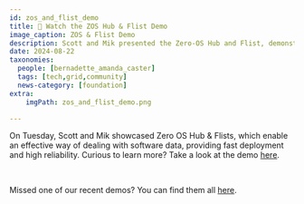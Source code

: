 ```yaml
---
id: zos_and_flist_demo
title: 👀 Watch the ZOS Hub & Flist Demo
image_caption: ZOS & Flist Demo
description: Scott and Mik presented the Zero-OS Hub and Flist, demonstrating how flists streamlined software data management by deploying micro VMs on the TF Grid.
date: 2024-08-22
taxonomies:
  people: [bernadette_amanda_caster]
  tags: [tech,grid,community]
  news-category: [foundation]
extra:
    imgPath: zos_and_flist_demo.png

---
```


On Tuesday, Scott and Mik showcased Zero OS Hub & Flists, which enable an effective way of dealing with software data, providing fast deployment and high reliability. Curious to learn more? Take a look at the demo [here](https://youtu.be/zRTtbyCzNsY?si=XhmeZCkl29wLiDT2).

<br/>

Missed one of our recent demos? You can find them all [here](https://www.youtube.com/playlist?list=PLTGQlepPqwUUhbtKZW2okEszK3AkDgC4Y).